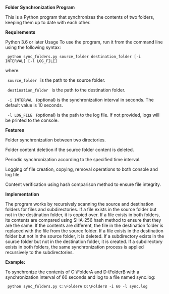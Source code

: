 **Folder Synchronization Program**

This is a Python program that synchronizes the contents of two folders, keeping them up to date with each other.

**Requirements**

Python 3.6 or later
Usage
To use the program, run it from the command line using the following syntax:

<code> python sync_folders.py source_folder destination_folder [-i INTERVAL] [-l LOG_FILE] </code>

where:

<code> source_folder </code> is the path to the source folder.

<code> destination_folder </code> is the path to the destination folder.

<code> -i INTERVAL </code> (optional) is the synchronization interval in seconds. The default value is 10 seconds.

<code> -l LOG_FILE </code> (optional) is the path to the log file. If not provided, logs will be printed to the console.

**Features**

Folder synchronization between two directories.

Folder content deletion if the source folder content is deleted.

Periodic synchronization according to the specified time interval.

Logging of file creation, copying, removal operations to both console and log file.

Content verification using hash comparison method to ensure file integrity.

**Implementation**

The program works by recursively scanning the source and destination folders for files and subdirectories. If a file exists in the source folder but not in the destination folder, it is copied over. If a file exists in both folders, its contents are compared using SHA-256 hash method to ensure that they are the same. If the contents are different, the file in the destination folder is replaced with the file from the source folder. If a file exists in the destination folder but not in the source folder, it is deleted. If a subdirectory exists in the source folder but not in the destination folder, it is created. If a subdirectory exists in both folders, the same synchronization process is applied recursively to the subdirectories.

**Example:**

To synchronize the contents of C:\FolderA and D:\FolderB with a synchronization interval of 60 seconds and log to a file named sync.log:

<code> python sync_folders.py C:\FolderA D:\FolderB -i 60 -l sync.log </code>

